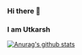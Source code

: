 ### Hi there 👋
### I am Utkarsh

[![Anurag's github stats](https://github-readme-stats.vercel.app/api?username=utk61198&show_icons=true&theme=radical)](https://github.com/anuraghazra/github-readme-stats)




<!--
**utk61198/utk61198** is a ✨ _special_ ✨ repository because its `README.md` (this file) appears on your GitHub profile.

Here are some ideas to get you started:

- 🔭 I’m currently working on ...
- 🌱 I’m currently learning ...
- 👯 I’m looking to collaborate on ...
- 🤔 I’m looking for help with ...
- 💬 Ask me about ...
- 📫 How to reach me: ...
- 😄 Pronouns: ...
- ⚡ Fun fact: ...
-->
